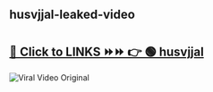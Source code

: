 
 ## husvjjal-leaked-video 

# <h2><a href="https://clipsfans.com/husvjjal&ref=git">🔗 Click to LINKS ⏩⏩ 👉 🟢 husvjjal </a></h2>

<a href="https://clipsfans.com/husvjjal&ref=git" rel="nofollow" data-target="animated-image.originalLink"><img src="https://i.ibb.co.com/xMMVF88/686577567.gif" alt="Viral Video Original" style="max-width: 100%; display: inline-block;" data-target="animated-image.originalImage"></a>
